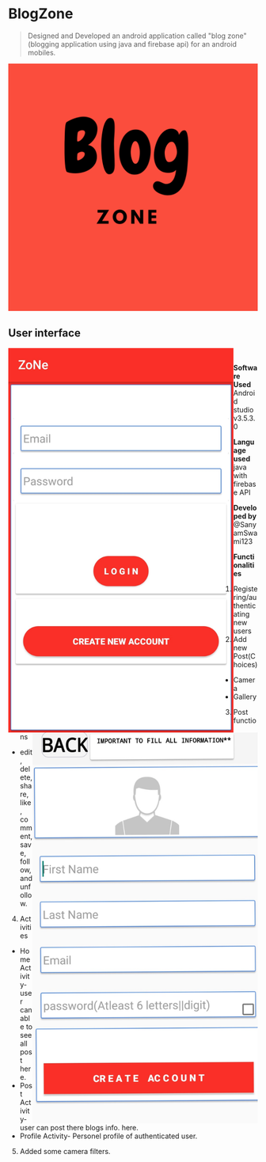 # BlogZone
> Designed and  Developed an android application called "blog zone" (blogging application using java and firebase api) for an android mobiles.

<img src="https://github.com/SanyamSwami123/Blog-zone/blob/master/app/src/main/res/drawable-xxhdpi/sanyam.png" width =1000 height=500/>
<h2> User interface </h2>
<img align="left" src="https://github.com/SanyamSwami123/Blog-zone/blob/master/app/src/main/res/drawable-anydpi/4.jpg" width =455/> <img align="right" src="https://github.com/SanyamSwami123/Blog-zone/blob/master/app/src/main/res/drawable-anydpi/1.jpg" width =455/> 

<p>&nbsp;</p>

**Software Used** Android studio v3.5.3.0 

**Language used** java with firebase API 

**Developed by** @SanyamSwami123

**Functionalities**
1. Registering/authenticating new users
2. Add new Post(Choices)
* Camera
* Gallery
3. Post functions
* edit, delete, share, like, comment, save, follow, and unfollow.
4. Activities
* Home Activity- user can able to see all post here.
* Post Activity- user can post there blogs info. here.
* Profile Activity- Personel profile of authenticated user.
5. Added some camera filters.

